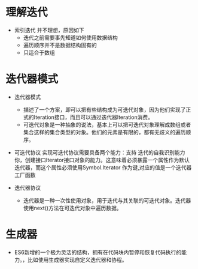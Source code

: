 # 理解迭代
- 索引迭代 并不理想，原因如下
  - 迭代之前需要事先知道如何使用数据结构
  - 遍历顺序并不是数据结构固有的
  - 只适合于数组
# 迭代器模式
- 迭代器模式
    - 描述了一个方案，即可以把有些结构成为可迭代对象，因为他们实现了正式的Iteration接口，而且可以通过迭代器Iteration消费。
    - 可迭代对象是一种抽象的说法，基本上可以把可迭代对象理解成数组或者集合这样的集合类型的对象。他们的元素是有限的，都有无歧义的遍历顺序。

- 可迭代协议
    实现可迭代协议需要具备两个能力：支持 迭代的自我识别能力你，创建接口Iterator接口对象的能力。这意味着必须暴露一个属性作为默认迭代器，而这个属性必须使用Symbol.Iterator 作为键,对应的值是一个迭代器工厂函数


- 迭代器协议
    - 迭代器是一种一次性使用对象，用于迭代与其关联的可迭代对象。迭代器使用next()方法在可迭代对象中遍历数据。

# 生成器
- ES6新增的一个极为灵活的结构，拥有在代码块内暂停和恢复代码执行的能力。，比如使用生成器实现自定义迭代器和协程。
 